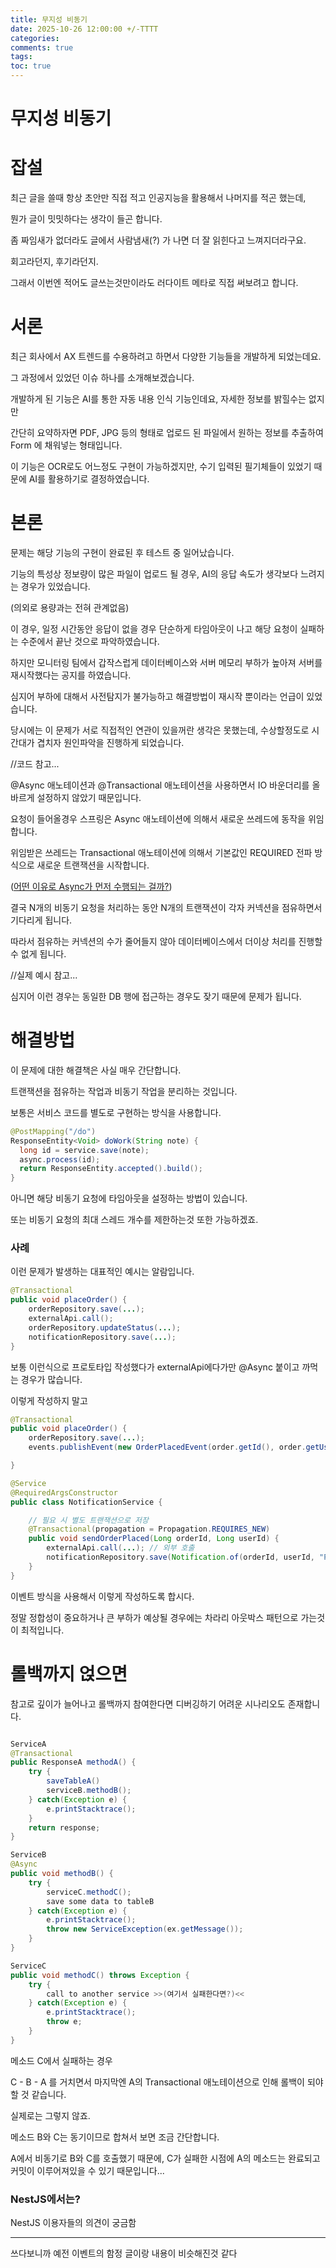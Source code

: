 ```yaml
---
title: 무지성 비동기
date: 2025-10-26 12:00:00 +/-TTTT
categories:
comments: true
tags:
toc: true
---
```


# 무지성 비동기

# 잡설

최근 글을 쓸때 항상 초안만 직접 적고 인공지능을 활용해서 나머지를 적곤 했는데,

뭔가 글이 밋밋하다는 생각이 들곤 합니다.

좀 짜임새가 없더라도 글에서 사람냄새(?) 가 나면 더 잘 읽힌다고 느껴지더라구요.

회고라던지, 후기라던지.

그래서 이번엔 적어도 글쓰는것만이라도 러다이트 메타로 직접 써보려고 합니다.

# 서론

최근 회사에서 AX 트렌드를 수용하려고 하면서 다양한 기능들을 개발하게 되었는데요.

그 과정에서 있었던 이슈 하나를 소개해보겠습니다.

개발하게 된 기능은 AI를 통한 자동 내용 인식 기능인데요, 자세한 정보를 밝힐수는 없지만

간단히 요약하자면 PDF, JPG 등의 형태로 업로드 된 파일에서 원하는 정보를 추출하여 Form 에 채워넣는 형태입니다.

이 기능은 OCR로도 어느정도 구현이 가능하겠지만, 수기 입력된 필기체들이 있었기 때문에 AI를 활용하기로 결정하였습니다.

# 본론

문제는 해당 기능의 구현이 완료된 후 테스트 중 일어났습니다.

기능의 특성상 정보량이 많은 파일이 업로드 될 경우, AI의 응답 속도가 생각보다 느려지는 경우가 있었습니다.

(의외로 용량과는 전혀 관계없음)

이 경우, 일정 시간동안 응답이 없을 경우 단순하게 타임아웃이 나고 해당 요청이 실패하는 수준에서 끝난 것으로 파악하였습니다.

하지만 모니터링 팀에서 갑작스럽게 데이터베이스와 서버 메모리 부하가 높아져 서버를 재시작했다는 공지를 하였습니다.

심지어 부하에 대해서 사전탐지가 불가능하고 해결방법이 재시작 뿐이라는 언급이 있었습니다.

당시에는 이 문제가 서로 직접적인 연관이 있을꺼란 생각은 못했는데, 수상할정도로 시간대가 겹치자 원인파악을 진행하게 되었습니다.

//코드 참고...

@Async 애노테이션과 @Transactional 애노테이션을 사용하면서 IO 바운더리를 올바르게 설정하지 않았기 때문입니다.

요청이 들어올경우 스프링은 Async 애노테이션에 의해서 새로운 쓰레드에 동작을 위임합니다.

위임받은 쓰레드는 Transactional 애노테이션에 의해서 기본값인 REQUIRED 전파 방식으로 새로운 트랜잭션을 시작합니다.

([어떤 이유로 Async가 먼저 수행되는 걸까?](https://does-log.tistory.com/61))

결국 N개의 비동기 요청을 처리하는 동안 N개의 트랜잭션이 각자 커넥션을 점유하면서 기다리게 됩니다.

따라서 점유하는 커넥션의 수가 줄어들지 않아 데이터베이스에서 더이상 처리를 진행할 수 없게 됩니다.

//실제 예시 참고...

심지어 이런 경우는 동일한 DB 행에 접근하는 경우도 잦기 때문에 문제가 됩니다.

# 해결방법

이 문제에 대한 해결책은 사실 매우 간단합니다.

트랜잭션을 점유하는 작업과 비동기 작업을 분리하는 것입니다.

보통은 서비스 코드를 별도로 구현하는 방식을 사용합니다.

```java
@PostMapping("/do")
ResponseEntity<Void> doWork(String note) {
  long id = service.save(note);
  async.process(id);
  return ResponseEntity.accepted().build();
}
```

아니면 해당 비동기 요청에 타임아웃을 설정하는 방법이 있습니다.

또는 비동기 요청의 최대 스레드 개수를 제한하는것 또한 가능하겠죠.

### 사례

이런 문제가 발생하는 대표적인 예시는 알람입니다.

```java
@Transactional
public void placeOrder() {
    orderRepository.save(...);
    externalApi.call();
    orderRepository.updateStatus(...);
    notificationRepository.save(...);
}
```

보통 이런식으로 프로토타입 작성했다가
externalApi에다가만 @Async 붙이고 까먹는 경우가 많습니다.

이렇게 작성하지 말고

```java
@Transactional
public void placeOrder() {
    orderRepository.save(...);
    events.publishEvent(new OrderPlacedEvent(order.getId(), order.getUserId()));

}

@Service
@RequiredArgsConstructor
public class NotificationService {

    // 필요 시 별도 트랜잭션으로 저장
    @Transactional(propagation = Propagation.REQUIRES_NEW)
    public void sendOrderPlaced(Long orderId, Long userId) {
        externalApi.call(...); // 외부 호출
        notificationRepository.save(Notification.of(orderId, userId, "PLACED"));
    }
}
```

이벤트 방식을 사용해서 이렇게 작성하도록 합시다.

정말 정합성이 중요하거나 큰 부하가 예상될 경우에는 차라리 아웃박스 패턴으로 가는것이 최적입니다.

# 롤백까지 얹으면

참고로 깊이가 늘어나고 롤백까지 참여한다면 디버깅하기 어려운 시나리오도 존재합니다.

```java

ServiceA
@Transactional
public ResponseA methodA() {
    try {
        saveTableA()
        serviceB.methodB();
    } catch(Exception e) {
        e.printStacktrace();
    }
    return response;
}

ServiceB
@Async
public void methodB() {
    try {
        serviceC.methodC();
        save some data to tableB
    } catch(Exception e) {
        e.printStacktrace();
        throw new ServiceException(ex.getMessage());
    }
}

ServiceC
public void methodC() throws Exception {
    try {
        call to another service >>(여기서 실패한다면?)<<
    } catch(Exception e) {
        e.printStacktrace();
        throw e;
    }
}
```

메소드 C에서 실패하는 경우

C - B - A 를 거치면서 마지막엔 A의 Transactional 애노테이션으로 인해 롤백이 되야 할 것 같습니다.

실제로는 그렇지 않죠.

메소드 B와 C는 동기이므로 합쳐서 보면 조금 간단합니다.

A에서 비동기로 B와 C를 호출했기 때문에, C가 실패한 시점에 A의 메소드는 완료되고 커밋이 이루어져있을 수 있기 때문입니다...

### NestJS에서는?

NestJS 이용자들의 의견이 궁금함

---

쓰다보니까 예전 이벤트의 함정 글이랑 내용이 비슷해진것 같다
